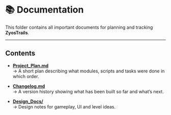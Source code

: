 # 📚 Documentation

This folder contains all important documents for planning and tracking **ZyosTrails**.

---

## Contents

- **[Project_Plan.md](Project_Plan.md)**  
  → A short plan describing what modules, scripts and tasks were done in which order.

- **[Changelog.md](Changelog.md)**  
  → A version history showing what has been built so far and what’s next.

- **[Design_Docs/](Design_Docs/)**  
  → Design notes for gameplay, UI and level ideas.